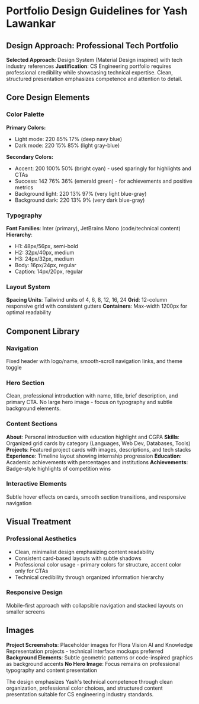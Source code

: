 # Portfolio Design Guidelines for Yash Lawankar

## Design Approach: Professional Tech Portfolio
**Selected Approach**: Design System (Material Design inspired) with tech industry references
**Justification**: CS Engineering portfolio requires professional credibility while showcasing technical expertise. Clean, structured presentation emphasizes competence and attention to detail.

## Core Design Elements

### Color Palette
**Primary Colors:**
- Light mode: 220 85% 17% (deep navy blue)
- Dark mode: 220 15% 85% (light gray-blue)

**Secondary Colors:**
- Accent: 200 100% 50% (bright cyan) - used sparingly for highlights and CTAs
- Success: 142 76% 36% (emerald green) - for achievements and positive metrics
- Background light: 220 13% 97% (very light blue-gray)
- Background dark: 220 13% 9% (very dark blue-gray)

### Typography
**Font Families**: Inter (primary), JetBrains Mono (code/technical content)
**Hierarchy**: 
- H1: 48px/56px, semi-bold
- H2: 32px/40px, medium
- H3: 24px/32px, medium
- Body: 16px/24px, regular
- Caption: 14px/20px, regular

### Layout System
**Spacing Units**: Tailwind units of 4, 6, 8, 12, 16, 24
**Grid**: 12-column responsive grid with consistent gutters
**Containers**: Max-width 1200px for optimal readability

## Component Library

### Navigation
Fixed header with logo/name, smooth-scroll navigation links, and theme toggle

### Hero Section
Clean, professional introduction with name, title, brief description, and primary CTA. No large hero image - focus on typography and subtle background elements.

### Content Sections
**About**: Personal introduction with education highlight and CGPA
**Skills**: Organized grid cards by category (Languages, Web Dev, Databases, Tools)
**Projects**: Featured project cards with images, descriptions, and tech stacks
**Experience**: Timeline layout showing internship progression
**Education**: Academic achievements with percentages and institutions
**Achievements**: Badge-style highlights of competition wins

### Interactive Elements
Subtle hover effects on cards, smooth section transitions, and responsive navigation

## Visual Treatment

### Professional Aesthetics
- Clean, minimalist design emphasizing content readability
- Consistent card-based layouts with subtle shadows
- Professional color usage - primary colors for structure, accent color only for CTAs
- Technical credibility through organized information hierarchy

### Responsive Design
Mobile-first approach with collapsible navigation and stacked layouts on smaller screens

## Images
**Project Screenshots**: Placeholder images for Flora Vision AI and Knowledge Representation projects - technical interface mockups preferred
**Background Elements**: Subtle geometric patterns or code-inspired graphics as background accents
**No Hero Image**: Focus remains on professional typography and content presentation

The design emphasizes Yash's technical competence through clean organization, professional color choices, and structured content presentation suitable for CS engineering industry standards.
